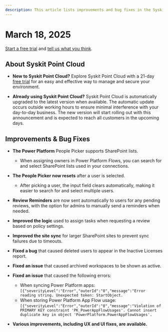 ```yaml
---
description: This article lists improvements and bug fixes in the Syskit Point Cloud version 2025.2.85.20
---
```


# March 18, 2025

[Start a free trial](https://www.syskit.com/products/point/free-trial/) and [tell us what you think](https://www.syskit.com/company/contact-us/).

## About Syskit Point Cloud

* **New to Syskit Point Cloud?** Explore Syskit Point Cloud with a 21-day [free trial](https://www.syskit.com/products/point/free-trial/) for an easy and effective way to manage and secure your environment.

* **Already using Syskit Point Cloud?** Syskit Point Cloud is automatically upgraded to the latest version when available. The automatic update occurs outside working hours to ensure minimal interference with your day-to-day business. The new version will start rolling out with this announcement and is expected to reach all customers in the upcoming days.


## Improvements & Bug Fixes 

* **The Power Platform** People Picker supports SharePoint lists.
  * When assigning owners in Power Platform Flows, you can search for and select SharePoint lists used in your connections. 

* **The People Picker now resets** after a user is selected. 
  * After picking a user, the input field clears automatically, making it easier to search for and select multiple users. 

* **Review Reminders** are now sent automatically to users for any pending reviews, with the option for admins to manually send a reminders when needed. 

* **Improved the logic** used to assign tasks when requesting a review based on policy settings.

* **Improved the site sync** for larger SharePoint sites to prevent sync failures due to timeouts.

* **Fixed a bug** that caused deleted users to appear in the Inactive Licenses report.

* **Fixed an issue** that caused archived workspaces to be shown as active. 

* **Fixed an issue** that caused the following errors: 
  * When syncing Power Platform apps: `[{"severityLevel":"Error","outerId":"0","message":"Error reading string. Unexpected token: StartObject.`
  * When storing Power Platform App Flow usage: `[{"severityLevel":"Error","outerId":"0","message":"Violation of PRIMARY KEY constraint 'PK_PowerAppFlowUsages'. Cannot insert duplicate key in object 'PowerPlatform.PowerAppFlowUsages'.`

* **Various improvements, including UX and UI fixes, are available.**